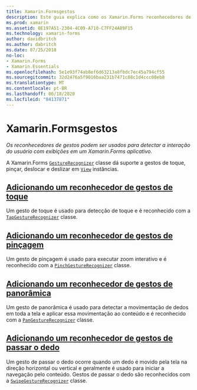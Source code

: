```yaml
---
title: Xamarin.Formsgestos
description: Este guia explica como os Xamarin.Forms reconhecedores de gestos podem ser usados para detectar a interação do usuário com exibições em um Xamarin.Forms aplicativo.
ms.prod: xamarin
ms.assetid: 0E197A51-2304-4C09-A710-C7FF24A89F15
ms.technology: xamarin-forms
author: davidbritch
ms.author: dabritch
ms.date: 07/25/2018
no-loc:
- Xamarin.Forms
- Xamarin.Essentials
ms.openlocfilehash: 5e1e93f74ab8ef6d63213a8fbdc7ec45a794cf55
ms.sourcegitcommit: 32d2476a5f9016baa231b7471c88c1d4ccc08eb8
ms.translationtype: MT
ms.contentlocale: pt-BR
ms.lasthandoff: 06/18/2020
ms.locfileid: "84137871"
---
```

# <a name="xamarinforms-gestures"></a>Xamarin.Formsgestos

_Os reconhecedores de gestos podem ser usados para detectar a interação do usuário com exibições em um Xamarin.Forms aplicativo._

A Xamarin.Forms [`GestureRecognizer`](xref:Xamarin.Forms.GestureRecognizer) classe dá suporte a gestos de toque, pinçar, deslocar e deslizar em [`View`](xref:Xamarin.Forms.View) instâncias.

## <a name="adding-a-tap-gesture-recognizer"></a>[Adicionando um reconhecedor de gestos de toque](tap.md)

Um gesto de toque é usado para detecção de toque e é reconhecido com a [`TapGestureRecognizer`](xref:Xamarin.Forms.TapGestureRecognizer) classe.

## <a name="adding-a-pinch-gesture-recognizer"></a>[Adicionando um reconhecedor de gestos de pinçagem](pinch.md)

Um gesto de pinçagem é usado para executar zoom interativo e é reconhecido com a [`PinchGestureRecognizer`](xref:Xamarin.Forms.PinchGestureRecognizer) classe.

## <a name="adding-a-pan-gesture-recognizer"></a>[Adicionando um reconhecedor de gestos de panorâmica](pan.md)

Um gesto de panorâmica é usado para detectar a movimentação de dedos em toda a tela e aplicar essa movimentação ao conteúdo e é reconhecido com a [`PanGestureRecognizer`](xref:Xamarin.Forms.PanGestureRecognizer) classe.

## <a name="adding-a-swipe-gesture-recognizer"></a>[Adicionando um reconhecedor de gestos de passar o dedo](swipe.md)

Um gesto de passar o dedo ocorre quando um dedo é movido pela tela na direção horizontal ou vertical e geralmente é usado para iniciar a navegação pelo conteúdo. Gestos de passar o dedo são reconhecidos com a [`SwipeGestureRecognizer`](xref:Xamarin.Forms.SwipeGestureRecognizer) classe.
